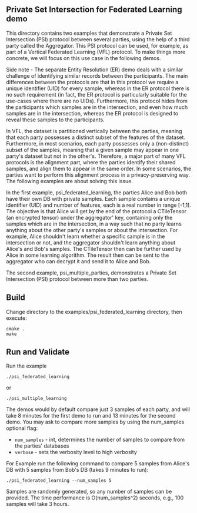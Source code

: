 ## Private Set Intersection for Federated Learning demo

This directory contains two examples that demonstrate a Private Set Intersection (PSI) protocol between several parties, using the help of a third party called the Aggregator. This PSI protocol can be used, for example, as part of a Vertical Federated Learning (VFL) protocol. To make things more concrete, we will focus on this use case in the following demos.

Side note - The separate Entity Resolution (ER) demo deals with a similar challenge of identifying similar records between the participants. The main differences between the protocols are that in this protocol we require a unique identifier (UID) for every sample, whereas in the ER protocol there is no such requirement (in fact, the ER protocol is particularly suitable for the use-cases where there are no UIDs). Furthermore, this protocol hides from the participants which samples are in the intersection, and even how much samples are in the intersection, whereas the ER protocol is designed to reveal these samples to the participants. 
 
In VFL, the dataset is partitioned vertically between the parties, meaning that each party possesses a distinct subset of the features of the dataset. Furthermore, in most scenarios, each party possesses only a (non-distinct) subset of the samples, meaning that a given sample may appear in one party's dataset but not in the other's. Therefore, a major part of many VFL protocols is the alignment part, where the parties identify their shared samples, and align them to appear in the same order. In some scenarios, the parties want to perform this alignment process in a privacy-preserving way. The following examples are about solving this issue.

In the first example, psi_federated_learning, the parties Alice and Bob both have their own DB with private samples. Each sample contains a unique identifier (UID) and number of features, each is a real number in range [-1,1]. The objective is that Alice will get by the end of the protocol a CTileTensor (an encrypted tensor) under the aggregator' key, containing only the samples which are in the intersection, in a way such that no party learns anything about the other party's samples or about the intersection. For example, Alice shouldn't learn whether a specific sample is in the intersection or not, and the aggregator shouldn't learn anything about Alice's and Bob's samples. The CTileTensor then can be further used by Alice in some learning algorithm. The result then can be sent to the aggregator who can decrypt it and send it to Alice and Bob.

The second example, psi_multiple_parties, demonstrates a Private Set Intersection (PSI) protocol between more than two parties.

## Build
Change directory to the examples/psi_federated_learning directory, then execute:

    cmake .
    make

## Run and Validate
Run the example 

    ./psi_federated_learning

or

    ./psi_multiple_learning

The demos would by default compare just 3 samples of each party, and will take 8 minutes for the first demo to run and 13 minutes for the second demo.
You may ask to compare more samples by using the num_samples optional flag:

* `num_samples` - int, determines the number of samples to compare from the parties' databases
* `verbose` - sets the verbosity level to high verbosity

For Example run the following command to compare 5 samples from Alice's DB with 5 samples from Bob's DB (takes 9 minutes to run):

    ./psi_federated_learning --num_samples 5

Samples are randomly generated, so any number of samples can be provided. The time performance is O(num_samples^2) seconds, e.g., 100 samples will take 3 hours.